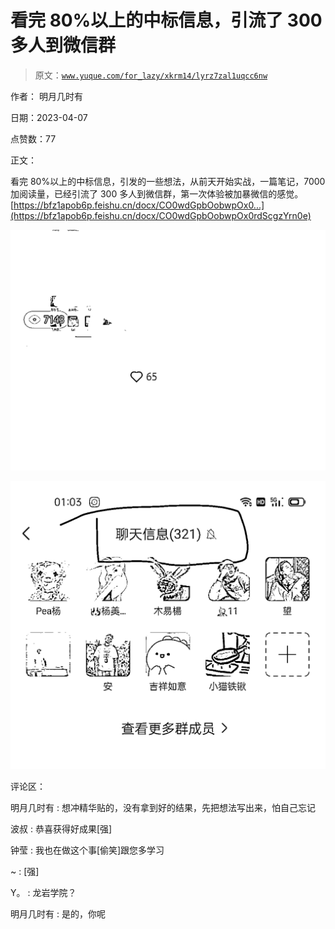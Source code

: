 # 看完 80%以上的中标信息，引流了 300 多人到微信群

> 原文：[`www.yuque.com/for_lazy/xkrm14/lyrz7zal1uqcc6nw`](https://www.yuque.com/for_lazy/xkrm14/lyrz7zal1uqcc6nw)

作者： 明月几时有

日期：2023-04-07

点赞数：77

正文：

看完 80%以上的中标信息，引发的一些想法，从前天开始实战，一篇笔记，7000 加阅读量，已经引流了 300 多人到微信群，第一次体验被加暴微信的感觉。 [https://bfz1apob6p.feishu.cn/docx/CO0wdGpbOobwpOx0...](https://bfz1apob6p.feishu.cn/docx/CO0wdGpbOobwpOx0rdScgzYrn0e)

![](img/b4593ce6f76f9086c8e73bfef5f15262.png)

![](img/1361da65a084c97fa58d3b03a3089a55.png)

评论区：

明月几时有 : 想冲精华贴的，没有拿到好的结果，先把想法写出来，怕自己忘记

波叔 : 恭喜获得好成果[强]

钟莹 : 我也在做这个事[偷笑]跟您多学习

~ : [强]

Y。 : 龙岩学院？

明月几时有 : 是的，你呢

